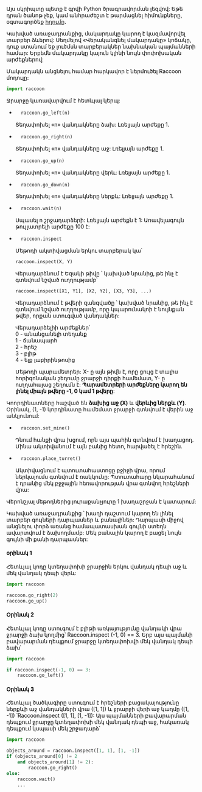 <span style="color: #000;">Այս սկրիպտը պետք է գրվի Python ծրագրավորման լեզվով: Եթե դրան ծանոթ չեք, կամ անհրաժեշտ է թարմացնել հիմունքները, օգտագործեք <a href="https://docs.python.org/3/tutorial/index.html" target="_blank" rel="nofollow">հղումը</a>.</span>

<span style="color: #000;">Կախված առաջադրանքից, մակարդակը կարող է կազմավորվել տարբեր ձևերով: Սեղմելով «Վերականգնել մակարդակը» կոճակը, դուք ստանում եք լուծմսն տարբերակներ նախնական պայմանների համար: Երբեմն մակարդակը կայուն կլինի նույն փոփոխական արժեքներով:</span>

<span style="color: #000;">Մակարդակն անցնելու համար հարկավոր է ներմուծել Raccoon մոդուլը:</span>
```python
import raccoon
```

<span style="color: #000;">Ջրարջը կառավարվում է հետևյալ կերպ:</span>
* ```python
    raccoon.go_left(n)
    ```
    <p style="color: #000;">Տեղափոխել «n» վանդակները ձախ: Լռելյայն արժեքը 1.</p>

* ```python
    raccoon.go_right(n)
    ```
    <p style="color: #000;">Տեղափոխել «n» վանդակները աջ: Լռելյայն արժեքը 1.</p>

* ```python
    raccoon.go_up(n)
    ```
    <p style="color: #000;">Տեղափոխել «n» վանդակները վերև: Լռելյայն արժեքը 1.</p>

* ```python
    raccoon.go_down(n)
    ```
    <p style="color: #000;">Տեղափոխել «n» վանդակները ներքև: Լռելյայն արժեքը 1.</p>

* ```python
    raccoon.wait(n)
    ```
    <p style="color: #000;">Սպասել n շրջադարձերի: Լռելյայն արժեքն է 1: Առավելագույն թույլատրելի արժեքը 100 է:</p>
    
* ```python
    raccoon.inspect
    ```
    <p style="color: #000;">Մեթոդի ակտիվացման երկու տարբերակ կա՝</p>

    ```python
    raccoon.inspect(X, Y)
    ```
    <p style="color: #000;">Վերադարձնում է Եզակի թիվը ՝ կախված նրանից, թե ինչ է գտնվում  նշված ուղղությամբ՝</p>

    ```python
    raccoon.inspect([X1, Y1], [X2, Y2], [X3, Y3], ...) 
    ```
    <p style="color: #000;">Վերադարձնում է թվերի զանգվածը ՝ կախված նրանից, թե ինչ է գտնվում  նշված ուղղությամբ, որը կպարունակոի է նույնքան թվեր, որքան ստուգված վանդակներ:</p>
    <p style="color: #000;">
    Վերադարձելիի արժեքներ՝<br>
    0 - անանցանելի տեղանք<br>
    1 - ճանապարհ<br>
    2 - հրեշ<br>
    3 - բլիթ<br>
    4 - ելք լաբիրինթոսից<br>
    </p>
    <p style="color: #000;">Մեթոդի պարամետրեր։ X- ը այն թիվն է, որը ցույց է տալիս հորիզոնական շեղումը ջրարջի դիրքի համեմատ, Y- ը ուղղահայաց շեղումն է: <strong style = "color: #000;">Պարամետրերի արժեքները կարող են լինել միայն թվերը -1, 0 կամ 1 թվերը</strong>:
Կոորդինատները հաշված են <strong style = "color: #000;"> ձախից աջ (X)</strong> և <strong style="color: #000;">վերևից ներքև (Y)</strong>. Օրինակ, (1, -1) կորդինատը համեմատ ջրարջի գտնվում է վերին աջ անկյունում:</p>

* ```python
    raccoon.set_mine()
    ```
    <p style="color: #000;">Դնում հանքի վրա խցում, որն այս պահին գտնվում է խաղացող. Մինա ակտիվանում է այն բանից հետո, հարվածել է հրեշին.</p>

* ```python
    raccoon.place_turret()
    ```
    <p style="color: #000;">Ակտիվացնում է պտուտահաստոցը բջիջի վրա, որում ներկայումս գտնվում է ռակկունը: Պտուտահարը նկարահանում է դրանից մեկ բջջային հեռավորության վրա գտնվող հրեշների վրա:</p>

<p style="color: #000;">Վերոնշյալ մեթոդներից յուրաքանչյուրը 1 խաղաշրջան է կատարում:</p>

<p style="color: #000;">Կախված առաջադրանքից ՝ խաղի դաշտում կարող են լինել տարբեր գույների դարպասներ և բանալիներ: Դարպասի միջով անցնելու փորձ առանց համապատասխան գույնի ստեղն ավարտվում է ձախողմամբ: Մեկ բանալին կարող է բացել նույն գույնի մի քանի դարպասներ:</p>

#### <span style="color: #000;">օրինակ  1</span>
<span style="color: #000;">Հետևյալ կոդը կտեղափոխի ջրարջին երկու վանդակ դեպի աջ և մեկ վանդակ դեպի վերև:</span>
```python
import raccoon

raccoon.go_right(2)
raccoon.go_up()
```

#### <span style="color: #000;">Օրինակ 2</span>
<span style="color: #000;">Հետևյալ կոդը ստուգում է բլիթի առկայությունը վանդակի վրա ջրարջի ձախ կողմից՝ Raccoon.inspect (-1, 0) == 3. Երբ այս պայմանի բավարարման դեպքում ջրարջը կտեղափոխվի մեկ վանդակ դեպի ձախ՝</span>
```python
import raccoon

if raccoon.inspect(-1, 0) == 3:
    raccoon.go_left()
```

#### <span style="color: #000;">Օրինակ 3</span>
<span style="color: #000;">Հետևյալ ծածկագիրը ստուգում է հրեշների բացակայությունը ներքևի աջ վանդակների վրա ([1, 1]) և ջրարջի վերի աջ կաղմը ([1, -1]) ՝Raccoon.inspect ([1, 1], [1, -1]): Այս պայմանների բավարարման դեպքում ջրարջը կտեղափոխի մեկ վանդակ դեպի աջ, հակառակ դեպքում կսպասի մեկ շրջադարձ՝</span>
```python
import raccoon

objects_around = raccoon.inspect([1, 1], [1, -1])
if (objects_around[0] != 2
    and objects_around[1] != 2):
        raccoon.go_right()
else:
    raccoon.wait()
    ...
```